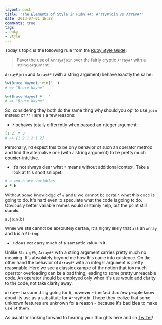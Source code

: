 ```yaml
---
layout: post
title: "The Elements of Style in Ruby #4: Array#join vs Array#*"
date: 2013-07-01 16:28
comments: true
tags:
- Ruby
- Style
---
```


Today's topic is the following rule from the [Ruby Style Guide](https://github.com/rubocop-hq/ruby-style-guide):

> Favor the use of `Array#join` over the fairly cryptic `Array#*` with
> a string argument.

`Array#join` and `Array#*` (with a string argument) behave exactly the same:

``` ruby
%w(Bruce Wayne).join(' ')
# => "Bruce Wayne"

%w(Bruce Wayne) * ' '
# => "Bruce Wayne"
```

So, considering they both do the same thing why should you opt to use
`join` instead of `*`? Here's a few reasons:

* `*` behaves totally differently when passed an integer argument:

``` ruby
[1 2] * 3
# => [1 2 1 2 1 2]
```

Personally, I'd expect this to be only behavior of such an operator
method and find the alternative one (with a string argument) to be
pretty much counter-intuitive.

* It's not always clear what `*` means without additional
  context. Take a look at this short snippet:

``` ruby
# a and b are variables
a * b
```

Without some knowledge of `a` and `b` we cannot be certain what this
code is going to do. It's hard even to speculate what the code is
going to do. Obviously better variable names would certainly help, but
the point still stands.

```
a.join(b)
```

While we still cannot be absolutely certain, it's highly likely that `a` is
an `Array` and `b` is a `String`.

* `*` does not carry much of a semantic value in it.

Unlike `String#%`, `Array#*` with a string argument carries pretty
much no meaning. It's absolutely beyond me how this came into
existence. On the other hand the behavior of `Array#*` with an integer
argument is pretty reasonable. Here we see a classic example of the
notion that too much operator overloading can be a bad thing, leading
to some pretty unreadable code. An operator should be employed only
when it's use would add clarity to the code, not take clarity away.

`Array#*` has one thing going for it, however - the fact that few
people know about its use as a substitute for `Array#join`. I hope
they realize that some unknown features are unknown for a reason -
because it's bad idea to make use of them.

As usual I'm looking forward to hearing your thoughts here and on
[Twitter](http://twitter.com/bbatsov)!

